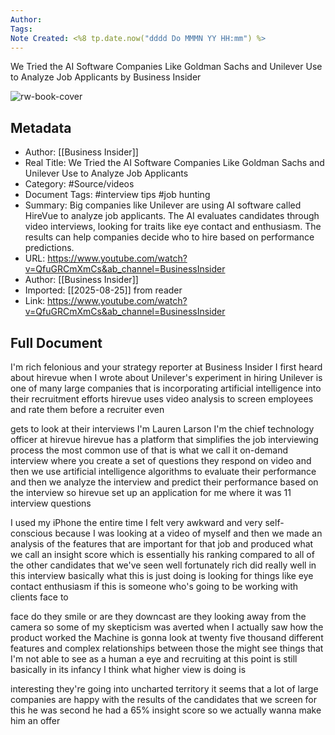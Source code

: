 ```yaml
---
Author: 
Tags:
Note Created: <%8 tp.date.now("dddd Do MMMN YY HH:mm") %>
---
```

We Tried the AI Software Companies Like Goldman Sachs and Unilever Use to Analyze Job Applicants by Business Insider

![rw-book-cover](https://i.ytimg.com/vi/QfuGRCmXmCs/hqdefault.jpg?sqp=-oaymwEjCNACELwBSFryq4qpAxUIARUAAAAAGAElAADIQj0AgKJDeAE=&rs=AOn4CLCN6IDbfa_Mw4_uampFdJ-Iqm0QKg)

## Metadata
- Author: [[Business Insider]]
- Real Title: We Tried the AI Software Companies Like Goldman Sachs and Unilever Use to Analyze Job Applicants
- Category: #Source/videos
- Document Tags:  #interview tips  #job hunting 
- Summary: Big companies like Unilever are using AI software called HireVue to analyze job applicants. The AI evaluates candidates through video interviews, looking for traits like eye contact and enthusiasm. The results can help companies decide who to hire based on performance predictions.
- URL: https://www.youtube.com/watch?v=QfuGRCmXmCs&ab_channel=BusinessInsider
- Author: [[Business Insider]]
- Imported: [[2025-08-25]] from reader
- Link: https://www.youtube.com/watch?v=QfuGRCmXmCs&ab_channel=BusinessInsider

## Full Document
I'm rich felonious and your strategy reporter at Business Insider I first heard about hirevue when I wrote about Unilever's experiment in hiring Unilever is one of many large companies that is incorporating artificial intelligence into their recruitment efforts hirevue uses video analysis to screen employees and rate them before a recruiter even 

gets to look at their interviews I'm Lauren Larson I'm the chief technology officer at hirevue hirevue has a platform that simplifies the job interviewing process the most common use of that is what we call it on-demand interview where you create a set of questions they respond on video and then we use artificial intelligence algorithms to evaluate their performance and then we analyze the interview and predict their performance based on the interview so hirevue set up an application for me where it was 11 interview questions 

I used my iPhone the entire time I felt very awkward and very self-conscious because I was looking at a video of myself and then we made an analysis of the features that are important for that job and produced what we call an insight score which is essentially his ranking compared to all of the other candidates that we've seen well fortunately rich did really well in this interview basically what this is just doing is looking for things like eye contact enthusiasm if this is someone who's going to be working with clients face to 

face do they smile or are they downcast are they looking away from the camera so some of my skepticism was averted when I actually saw how the product worked the Machine is gonna look at twenty five thousand different features and complex relationships between those the might see things that I'm not able to see as a human a eye and recruiting at this point is still basically in its infancy I think what higher view is doing is 

interesting they're going into uncharted territory it seems that a lot of large companies are happy with the results of the candidates that we screen for this he was second he had a 65% insight score so we actually wanna make him an offer
